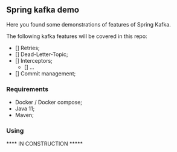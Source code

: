 ## Spring kafka demo

Here you found some demonstrations of features of Spring Kafka.

The following kafka features will be covered in this repo:
- [] Retries;
- [] Dead-Letter-Topic;
- [] Interceptors;
  - [] ...
- [] Commit management;

### Requirements
- Docker / Docker compose;
- Java 11;
- Maven;

### Using

**** IN CONSTRUCTION *****

